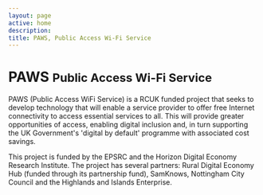 ```yaml
---
layout: page
active: home
description: 
title: PAWS, Public Access Wi-Fi Service
---
```


# PAWS <small>Public Access Wi-Fi Service</small>

PAWS (Public Access WiFi Service) is a RCUK funded project that seeks to develop technology that will enable a service provider to offer free Internet connectivity to access essential services to all. This will provide greater opportunities of access, enabling digital inclusion and, in turn supporting the UK Government's 'digital by default' programme with associated cost savings.

This project is funded by the EPSRC and the Horizon Digital Economy Research Institute. The project has several partners: Rural Digital Economy Hub (funded through its partnership fund), SamKnows, Nottingham City Council and the Highlands and Islands Enterprise.

